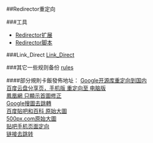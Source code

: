 ##Redirector重定向

###工具
- [Redirector扩展](https://addons.mozilla.org/en-US/firefox/addon/redirector/)
- [Redirector脚本](https://github.com/harv/userChromeJS/blob/master/redirector_ui.uc.js)

###Link_Direct
[Link_Direct](link_direct\readme.md)

###其它一些规则备份
[rules](rules.md)

####部分規則卡飯發佈地址：
[Google开源库重定向到国内](http://bbs.kafan.cn/thread-1769934-1-1.html)<br/>
[百度云盘分享页，手机版 重定向至 电脑版](http://bbs.kafan.cn/thread-1814510-1-1.html)<br/>
[鳳凰網 只顯示首圖修正](http://bbs.kafan.cn/thread-1822205-1-1.html)<br/>
[Google搜圖去跳轉](http://bbs.kafan.cn/thread-1799098-1-1.html)<br/>
[百度貼吧和百科 原始大圖](http://bbs.kafan.cn/thread-1780442-1-1.html)<br/>
[500px.com原始大圖](http://bbs.kafan.cn/thread-1783842-1-1.html)<br/>
[贴吧手机页面定向](http://bbs.kafan.cn/thread-1747112-1-1.html)<br/>
[链接去跳转](http://bbs.kafan.cn/thread-2047931-1-1.html)<br/>

[1]: http://bbs.kafan.cn/thread-1621837-1-1.html
[2]: https://github.com/Drager-oos/userChrome/blob/master/MainScript/Redirector.uc.js
